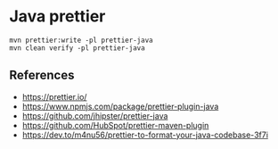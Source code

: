 # Java prettier

```
mvn prettier:write -pl prettier-java
mvn clean verify -pl prettier-java
```

## References

- https://prettier.io/
- https://www.npmjs.com/package/prettier-plugin-java
- https://github.com/jhipster/prettier-java
- https://github.com/HubSpot/prettier-maven-plugin
- https://dev.to/m4nu56/prettier-to-format-your-java-codebase-3f7i


